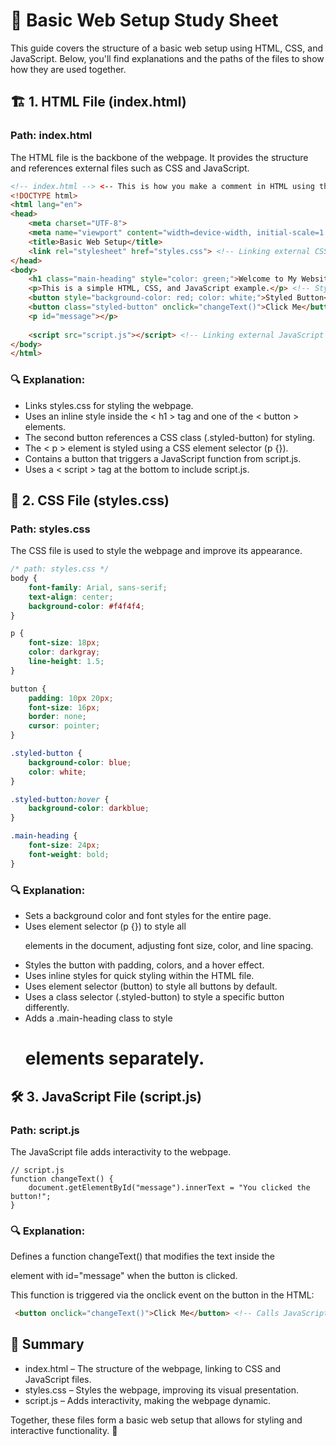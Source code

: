 
# 📖 Basic Web Setup Study Sheet

This guide covers the structure of a basic web setup using HTML, CSS, and JavaScript. Below, you'll find explanations and the paths of the files to show how they are used together.

## 🏗️ 1. HTML File (index.html)

### Path: index.html

The HTML file is the backbone of the webpage. It provides the structure and references external files such as CSS and JavaScript.

``` html
<!-- index.html --> <-- This is how you make a comment in HTML using the arrows --> 
<!DOCTYPE html>
<html lang="en">
<head>
    <meta charset="UTF-8">
    <meta name="viewport" content="width=device-width, initial-scale=1.0">
    <title>Basic Web Setup</title>
    <link rel="stylesheet" href="styles.css"> <!-- Linking external CSS file -->
</head>
<body>
    <h1 class="main-heading" style="color: green;">Welcome to My Website</h1> <!-- Inline style example -->
    <p>This is a simple HTML, CSS, and JavaScript example.</p> <!-- Styled using a CSS element selector p {} in CSS -->
    <button style="background-color: red; color: white;">Styled Button</button> <!-- Inline style example -->
    <button class="styled-button" onclick="changeText()">Click Me</button> <!-- Calls JavaScript function & styled via class -->
    <p id="message"></p>
    
    <script src="script.js"></script> <!-- Linking external JavaScript file -->
</body>
</html>
```

### 🔍 Explanation:

- Links styles.css for styling the webpage.
- Uses an inline style inside the < h1 > tag and one of the < button > elements.
- The second button references a CSS class (.styled-button) for styling.
- The < p > element is styled using a CSS element selector (p {}).
- Contains a button that triggers a JavaScript function from script.js.
- Uses a < script > tag at the bottom to include script.js.

## 🎨 2. CSS File (styles.css)

### Path: styles.css

The CSS file is used to style the webpage and improve its appearance.

```css
/* path: styles.css */
body {
    font-family: Arial, sans-serif;
    text-align: center;
    background-color: #f4f4f4;
}

p {
    font-size: 18px;
    color: darkgray;
    line-height: 1.5;
}

button {
    padding: 10px 20px;
    font-size: 16px;
    border: none;
    cursor: pointer;
}

.styled-button {
    background-color: blue;
    color: white;
}

.styled-button:hover {
    background-color: darkblue;
}

.main-heading {
    font-size: 24px;
    font-weight: bold;
}
```

### 🔍 Explanation:
- Sets a background color and font styles for the entire page.
- Uses element selector (p {}) to style all <p> elements in the document, adjusting font size, color, and line spacing.
- Styles the button with padding, colors, and a hover effect.
- Uses inline styles for quick styling within the HTML file.
- Uses element selector (button) to style all buttons by default.
- Uses a class selector (.styled-button) to style a specific button differently.
- Adds a .main-heading class to style <h1> elements separately.

## 🛠️ 3. JavaScript File (script.js)

### Path: script.js

The JavaScript file adds interactivity to the webpage.

```
// script.js
function changeText() {
    document.getElementById("message").innerText = "You clicked the button!";
}
```

### 🔍 Explanation:

Defines a function changeText() that modifies the text inside the <p> element with id="message" when the button is clicked.

This function is triggered via the onclick event on the button in the HTML: 

```html
 <button onclick="changeText()">Click Me</button> <!-- Calls JavaScript function -->
```

## 📌 Summary

- index.html – The structure of the webpage, linking to CSS and JavaScript files.
- styles.css – Styles the webpage, improving its visual presentation.
- script.js – Adds interactivity, making the webpage dynamic.

Together, these files form a basic web setup that allows for styling and interactive functionality. 🚀
